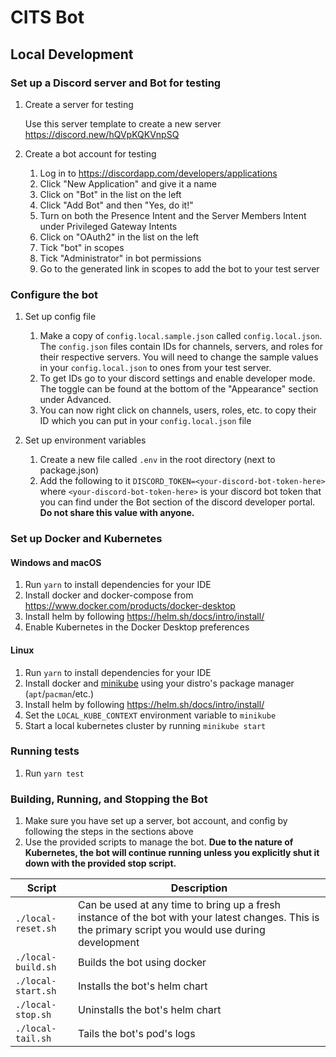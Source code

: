 # CITS Bot

## Local Development

### Set up a Discord server and Bot for testing

1. Create a server for testing

    Use this server template to create a new server https://discord.new/hQVpKQKVnpSQ

2. Create a bot account for testing

    1. Log in to https://discordapp.com/developers/applications
    2. Click "New Application" and give it a name
    3. Click on "Bot" in the list on the left
    4. Click "Add Bot" and then "Yes, do it!"
    5. Turn on both the Presence Intent and the Server Members Intent under Privileged Gateway Intents
    6. Click on "OAuth2" in the list on the left
    7. Tick "bot" in scopes
    8. Tick "Administrator" in bot permissions
    9. Go to the generated link in scopes to add the bot to your test server

### Configure the bot

1. Set up config file

    1. Make a copy of `config.local.sample.json` called `config.local.json`. The `config.json` files contain IDs for channels, servers, and roles for their respective servers. You will need to change the sample values in your `config.local.json` to ones from your test server.
    2. To get IDs go to your discord settings and enable developer mode. The toggle can be found at the bottom of the "Appearance" section under Advanced.
    3. You can now right click on channels, users, roles, etc. to copy their ID which you can put in your `config.local.json` file

2. Set up environment variables

    1. Create a new file called `.env` in the root directory (next to package.json)
    2. Add the following to it `DISCORD_TOKEN=<your-discord-bot-token-here>` where `<your-discord-bot-token-here>` is your discord bot token that you can find under the Bot section of the discord developer portal. **Do not share this value with anyone.**

### Set up Docker and Kubernetes

#### Windows and macOS

1. Run `yarn` to install dependencies for your IDE
2. Install docker and docker-compose from https://www.docker.com/products/docker-desktop
3. Install helm by following https://helm.sh/docs/intro/install/
4. Enable Kubernetes in the Docker Desktop preferences

#### Linux

1. Run `yarn` to install dependencies for your IDE
2. Install docker and [minikube](https://minikube.sigs.k8s.io/docs/) using your distro's package manager (`apt`/`pacman`/etc.)
3. Install helm by following https://helm.sh/docs/intro/install/
4. Set the `LOCAL_KUBE_CONTEXT` environment variable to `minikube`
5. Start a local kubernetes cluster by running `minikube start`

### Running tests

1. Run `yarn test`

### Building, Running, and Stopping the Bot

1. Make sure you have set up a server, bot account, and config by following the steps in the sections above
2. Use the provided scripts to manage the bot. **Due to the nature of Kubernetes, the bot will continue running unless you explicitly shut it down with the provided stop script.** 

Script | Description
--- | ---
`./local-reset.sh` | Can be used at any time to bring up a fresh instance of the bot with your latest changes. This is the primary script you would use during development
`./local-build.sh` | Builds the bot using docker
`./local-start.sh` | Installs the bot's helm chart
`./local-stop.sh` | Uninstalls the bot's helm chart
`./local-tail.sh` | Tails the bot's pod's logs
